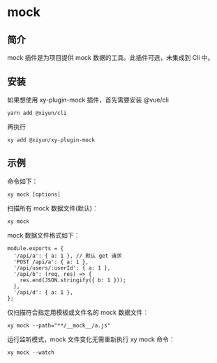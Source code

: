 # mock

## 简介
mock 插件是为项目提供 mock 数据的工具。此插件可选，未集成到 Cli 中。

## 安装
如果想使用 xy-plugin-mock 插件，首先需要安装 @vue/cli

```shell
yarn add @xiyun/cli
```
再执行
```shell
xy add @xiyun/xy-plugin-mock
```

## 示例
命令如下：
```shell
xy mock [options]
```
扫描所有 mock 数据文件(默认)︰
```shell
xy mock
```
mock 数据文件格式如下︰
```shell
module.exports = {
  '/api/a': { a: 1 }, // 默认 get 请求
  'POST /api/a': { a: 1 },
  '/api/users/:userId': { a: 1 },
  '/api/b': (req, res) => {
    res.end(JSON.stringify({ b: 1 }));
  },
  '/api/d': { a: 1 },
};
```
仅扫描符合指定用模板或文件名的 mock 数据文件︰
```shell
xy mock --path="**/__mock__/a.js"
```
运行监听模式，mock 文件变化无需重新执行 xy mock 命令︰
```shell
xy mock --watch
```
